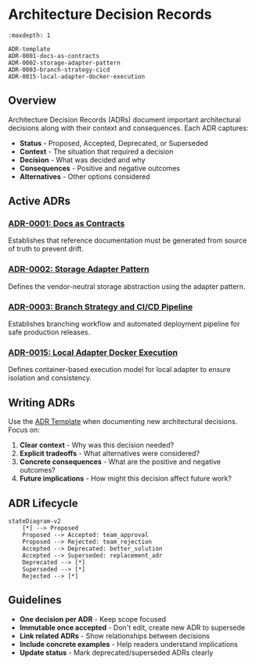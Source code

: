 # Architecture Decision Records

```{toctree}
:maxdepth: 1

ADR-template
ADR-0001-docs-as-contracts
ADR-0002-storage-adapter-pattern
ADR-0003-branch-strategy-cicd
ADR-0015-local-adapter-docker-execution
```

## Overview

Architecture Decision Records (ADRs) document important architectural decisions along with their context and consequences. Each ADR captures:

- **Status** - Proposed, Accepted, Deprecated, or Superseded
- **Context** - The situation that required a decision
- **Decision** - What was decided and why
- **Consequences** - Positive and negative outcomes
- **Alternatives** - Other options considered

## Active ADRs

### [ADR-0001: Docs as Contracts](ADR-0001-docs-as-contracts)
Establishes that reference documentation must be generated from source of truth to prevent drift.

### [ADR-0002: Storage Adapter Pattern](ADR-0002-storage-adapter-pattern) 
Defines the vendor-neutral storage abstraction using the adapter pattern.

### [ADR-0003: Branch Strategy and CI/CD Pipeline](ADR-0003-branch-strategy-cicd)
Establishes branching workflow and automated deployment pipeline for safe production releases.

### [ADR-0015: Local Adapter Docker Execution](ADR-0015-local-adapter-docker-execution)
Defines container-based execution model for local adapter to ensure isolation and consistency.

## Writing ADRs

Use the [ADR Template](ADR-template) when documenting new architectural decisions. Focus on:

1. **Clear context** - Why was this decision needed?
2. **Explicit tradeoffs** - What alternatives were considered?
3. **Concrete consequences** - What are the positive and negative outcomes?
4. **Future implications** - How might this decision affect future work?

## ADR Lifecycle

```{mermaid}
stateDiagram-v2
    [*] --> Proposed
    Proposed --> Accepted: team_approval
    Proposed --> Rejected: team_rejection
    Accepted --> Deprecated: better_solution
    Accepted --> Superseded: replacement_adr
    Deprecated --> [*]
    Superseded --> [*]
    Rejected --> [*]
```

## Guidelines

- **One decision per ADR** - Keep scope focused
- **Immutable once accepted** - Don't edit, create new ADR to supersede
- **Link related ADRs** - Show relationships between decisions  
- **Include concrete examples** - Help readers understand implications
- **Update status** - Mark deprecated/superseded ADRs clearly